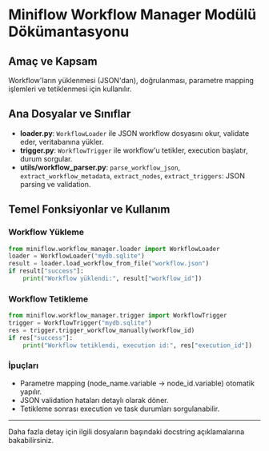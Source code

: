 # Miniflow Workflow Manager Modülü Dökümantasyonu

## Amaç ve Kapsam
Workflow'ların yüklenmesi (JSON'dan), doğrulanması, parametre mapping işlemleri ve tetiklenmesi için kullanılır.

## Ana Dosyalar ve Sınıflar

- **loader.py**: `WorkflowLoader` ile JSON workflow dosyasını okur, validate eder, veritabanına yükler.
- **trigger.py**: `WorkflowTrigger` ile workflow'u tetikler, execution başlatır, durum sorgular.
- **utils/workflow_parser.py**: `parse_workflow_json`, `extract_workflow_metadata`, `extract_nodes`, `extract_triggers`: JSON parsing ve validation.

## Temel Fonksiyonlar ve Kullanım

### Workflow Yükleme
```python
from miniflow.workflow_manager.loader import WorkflowLoader
loader = WorkflowLoader("mydb.sqlite")
result = loader.load_workflow_from_file("workflow.json")
if result["success"]:
    print("Workflow yüklendi:", result["workflow_id"])
```

### Workflow Tetikleme
```python
from miniflow.workflow_manager.trigger import WorkflowTrigger
trigger = WorkflowTrigger("mydb.sqlite")
res = trigger.trigger_workflow_manually(workflow_id)
if res["success"]:
    print("Workflow tetiklendi, execution id:", res["execution_id"])
```

### İpuçları
- Parametre mapping (node_name.variable → node_id.variable) otomatik yapılır.
- JSON validation hataları detaylı olarak döner.
- Tetikleme sonrası execution ve task durumları sorgulanabilir.

---

Daha fazla detay için ilgili dosyaların başındaki docstring açıklamalarına bakabilirsiniz. 